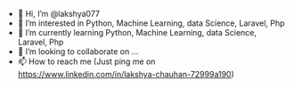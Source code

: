 - 👋 Hi, I’m @lakshya077
- 👀 I’m interested in Python, Machine Learning, data Science, Laravel, Php
- 🌱 I’m currently learning Python, Machine Learning, data Science, Laravel, Php
- 💞️ I’m looking to collaborate on ...
- 📫 How to reach me (Just ping me on https://www.linkedin.com/in/lakshya-chauhan-72999a190)

<!---
lakshya077/lakshya077 is a ✨ special ✨ repository because its `README.md` (this file) appears on your GitHub profile.
You can click the Preview link to take a look at your changes.
--->
